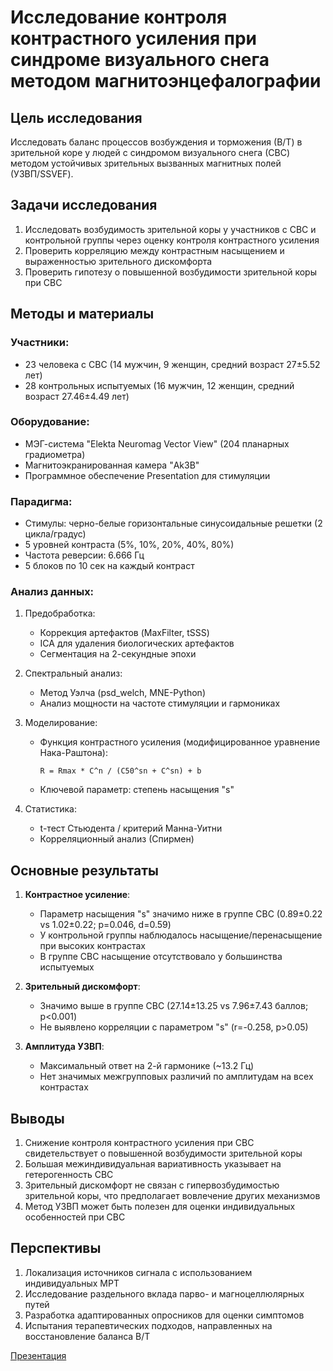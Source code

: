 # Исследование контроля контрастного усиления при синдроме визуального снега методом магнитоэнцефалографии

## Цель исследования
Исследовать баланс процессов возбуждения и торможения (В/Т) в зрительной коре у людей с синдромом визуального снега (СВС) методом устойчивых зрительных вызванных магнитных полей (УЗВП/SSVEF).

## Задачи исследования
1. Исследовать возбудимость зрительной коры у участников с СВС и контрольной группы через оценку контроля контрастного усиления
2. Проверить корреляцию между контрастным насыщением и выраженностью зрительного дискомфорта
3. Проверить гипотезу о повышенной возбудимости зрительной коры при СВС

## Методы и материалы
### Участники:
- 23 человека с СВС (14 мужчин, 9 женщин, средний возраст 27±5.52 лет)
- 28 контрольных испытуемых (16 мужчин, 12 женщин, средний возраст 27.46±4.49 лет)

### Оборудование:
- МЭГ-система "Elekta Neuromag Vector View" (204 планарных градиометра)
- Магнитоэкранированная камера "Ak3B"
- Программное обеспечение Presentation для стимуляции

### Парадигма:
- Стимулы: черно-белые горизонтальные синусоидальные решетки (2 цикла/градус)
- 5 уровней контраста (5%, 10%, 20%, 40%, 80%)
- Частота реверсии: 6.666 Гц
- 5 блоков по 10 сек на каждый контраст

### Анализ данных:
1. Предобработка:
   - Коррекция артефактов (MaxFilter, tSSS)
   - ICA для удаления биологических артефактов
   - Сегментация на 2-секундные эпохи

2. Спектральный анализ:
   - Метод Уэлча (psd_welch, MNE-Python)
   - Анализ мощности на частоте стимуляции и гармониках

3. Моделирование:
   - Функция контрастного усиления (модифицированное уравнение Нака-Раштона):
     ```
     R = Rmax * C^n / (C50^sn + C^sn) + b
     ```
   - Ключевой параметр: степень насыщения "s"

4. Статистика:
   - t-тест Стьюдента / критерий Манна-Уитни
   - Корреляционный анализ (Спирмен)

## Основные результаты
1. **Контрастное усиление**:
   - Параметр насыщения "s" значимо ниже в группе СВС (0.89±0.22 vs 1.02±0.22; p=0.046, d=0.59)
   - У контрольной группы наблюдалось насыщение/перенасыщение при высоких контрастах
   - В группе СВС насыщение отсутствовало у большинства испытуемых

2. **Зрительный дискомфорт**:
   - Значимо выше в группе СВС (27.14±13.25 vs 7.96±7.43 баллов; p<0.001)
   - Не выявлено корреляции с параметром "s" (r=-0.258, p>0.05)

3. **Амплитуда УЗВП**:
   - Максимальный ответ на 2-й гармонике (~13.2 Гц)
   - Нет значимых межгрупповых различий по амплитудам на всех контрастах

## Выводы
1. Снижение контроля контрастного усиления при СВС свидетельствует о повышенной возбудимости зрительной коры
2. Большая межиндивидуальная вариативность указывает на гетерогенность СВС
3. Зрительный дискомфорт не связан с гипервозбудимостью зрительной коры, что предполагает вовлечение других механизмов
4. Метод УЗВП может быть полезен для оценки индивидуальных особенностей при СВС

## Перспективы
1. Локализация источников сигнала с использованием индивидуальных МРТ
2. Исследование раздельного вклада парво- и магноцеллюлярных путей
3. Разработка адаптированных опросников для оценки симптомов
4. Испытания терапевтических подходов, направленных на восстановление баланса В/Т

[Презентация]()
